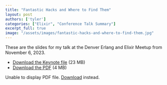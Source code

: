```yaml
---
title: "Fantastic Hacks and Where to Find Them"
layout: post
authors: ['tyler']
categories: ["Elixir", "Conference Talk Summary"]
excerpt_full: true
image: "/assets/images/fantastic-hacks-and-where-to-find-them.jpg"
---
```


These are the slides for my talk at the Denver Erlang and Elixir Meetup from November 6, 2023.

- [Download the Keynote file](/assets/files/fantastic-hacks-and-where-to-find-them.key) (23 MB)
- [Download the PDF](/assets/files/fantastic-hacks-and-where-to-find-them.pdf) (4 MB)

<object data="/assets/files/fantastic-hacks-and-where-to-find-them.pdf" type="application/pdf" width="100%" height="500px">
    <p>Unable to display PDF file. <a href="/assets/files/fantastic-hacks-and-where-to-find-them.pdf">Download</a> instead.</p>
</object>
